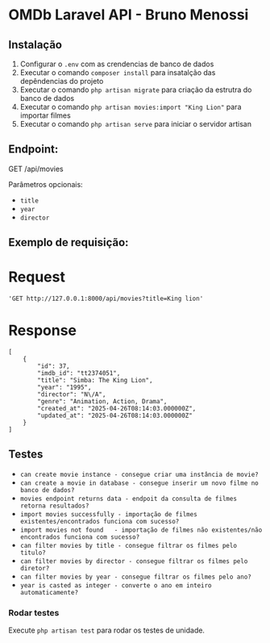 # OMDb Laravel API - Bruno Menossi

## Instalação
1. Configurar o `.env` com as crendencias de banco de dados
2. Executar o comando `composer install` para insatalção das depêndencias do projeto
3. Executar o comando `php artisan migrate` para criação da estrutra do banco de dados
4. Executar o comando `php artisan movies:import "King Lion"` para importar filmes
5. Executar o comando `php artisan serve` para iniciar o servidor artisan

## Endpoint:
 GET /api/movies

Parâmetros opcionais:
- `title`
- `year`
- `director`

## Exemplo de requisição:
   # Request
    'GET http://127.0.0.1:8000/api/movies?title=King lion'
   # Response
    [
        {
            "id": 37,
            "imdb_id": "tt2374051",
            "title": "Simba: The King Lion",
            "year": "1995",
            "director": "N\/A",
            "genre": "Animation, Action, Drama",
            "created_at": "2025-04-26T08:14:03.000000Z",
            "updated_at": "2025-04-26T08:14:03.000000Z"
        }
    ]

## Testes
-  `can create movie instance - consegue criar uma instância de movie?`
-  `can create a movie in database - consegue inserir um novo filme no banco de dados?`
-  `movies endpoint returns data - endpoit da consulta de filmes retorna resultados?`
-  `import movies successfully - importação de filmes existentes/encontrados funciona com sucesso?`
-  `import movies not found   - importação de filmes não existentes/não encontrados funciona com sucesso?`
-  `can filter movies by title - consegue filtrar os filmes pelo titulo?`
-  `can filter movies by director - consegue filtrar os filmes pelo diretor?`
-  `can filter movies by year - consegue filtrar os filmes pelo ano?`
-  `year is casted as integer - converte o ano em inteiro automaticamente?`

### Rodar testes
  Execute `php artisan test` para rodar os testes de unidade.
